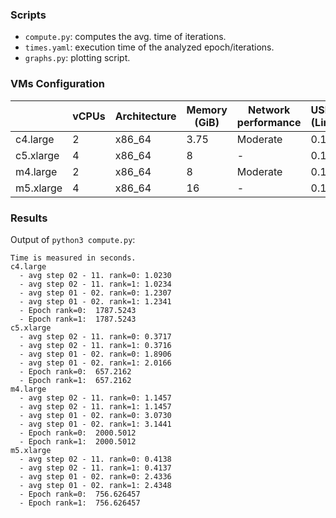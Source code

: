 
### Scripts

- `compute.py`: computes the avg. time of iterations.
- `times.yaml`: execution time of the analyzed epoch/iterations.
- `graphs.py`: plotting script.

### VMs Configuration

|  | vCPUs | Architecture | Memory (GiB) | Network performance | USD/hr (Linux) |
| --------- | - | ------ | ------ | --------- | ----- |
| c4.large  | 2 | x86_64 |  3.75  | Moderate  | 0.1   |
| c5.xlarge | 4 | x86_64 | 8      | -         | 0.17  |
| m4.large  | 2 | x86_64 | 8      | Moderate  | 0.1   |
| m5.xlarge | 4 | x86_64 | 16     | -         | 0.192 |

### Results

Output of `python3 compute.py`:

```console
Time is measured in seconds.
c4.large
  - avg step 02 - 11. rank=0: 1.0230
  - avg step 02 - 11. rank=1: 1.0234
  - avg step 01 - 02. rank=0: 1.2307
  - avg step 01 - 02. rank=1: 1.2341
  - Epoch rank=0:  1787.5243
  - Epoch rank=1:  1787.5243
c5.xlarge
  - avg step 02 - 11. rank=0: 0.3717
  - avg step 02 - 11. rank=1: 0.3716
  - avg step 01 - 02. rank=0: 1.8906
  - avg step 01 - 02. rank=1: 2.0166
  - Epoch rank=0:  657.2162
  - Epoch rank=1:  657.2162
m4.large
  - avg step 02 - 11. rank=0: 1.1457
  - avg step 02 - 11. rank=1: 1.1457
  - avg step 01 - 02. rank=0: 3.0730
  - avg step 01 - 02. rank=1: 3.1441
  - Epoch rank=0:  2000.5012
  - Epoch rank=1:  2000.5012
m5.xlarge
  - avg step 02 - 11. rank=0: 0.4138
  - avg step 02 - 11. rank=1: 0.4137
  - avg step 01 - 02. rank=0: 2.4336
  - avg step 01 - 02. rank=1: 2.4348
  - Epoch rank=0:  756.626457
  - Epoch rank=1:  756.626457
```
